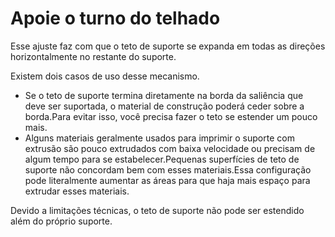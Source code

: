 Apoie o turno do telhado
====
Esse ajuste faz com que o teto de suporte se expanda em todas as direções horizontalmente no restante do suporte.

Existem dois casos de uso desse mecanismo.
* Se o teto de suporte termina diretamente na borda da saliência que deve ser suportada, o material de construção poderá ceder sobre a borda.Para evitar isso, você precisa fazer o teto se estender um pouco mais.
* Alguns materiais geralmente usados ​​para imprimir o suporte com extrusão são pouco extrudados com baixa velocidade ou precisam de algum tempo para se estabelecer.Pequenas superfícies de teto de suporte não concordam bem com esses materiais.Essa configuração pode literalmente aumentar as áreas para que haja mais espaço para extrudar esses materiais.

Devido a limitações técnicas, o teto de suporte não pode ser estendido além do próprio suporte.